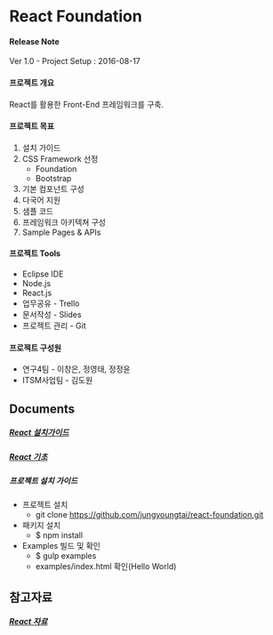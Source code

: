 React Foundation
================

#### Release Note
Ver 1.0 - Project Setup : 2016-08-17


#### 프로젝트 개요
React를 활용한 Front-End 프레임워크를 구축.

#### 프로젝트 목표
1. 설치 가이드
2. CSS Framework 선정
	- Foundation
	- Bootstrap
3. 기본 컴포넌트 구성
4. 다국어 지원
5. 샘플 코드
6. 프레임워크 아키텍쳐 구성
7. Sample Pages & APIs

#### 프로젝트 Tools
- Eclipse IDE
- Node.js
- React.js
- 업무공유 - Trello
- 문서작성 - Slides
- 프로젝트 관리 - Git

#### 프로젝트 구성원
- 연구4팀 - 이창은, 정영태, 정정윤
- ITSM사업팀 - 김도원 
 

Documents
---------
##### [React 설치가이드](http://slides.com/jungyoungtai/react-foundation)
##### [React 기초](http://slides.com/jungyoungtai/react-foundation-basic)
##### 프로젝트 설치 가이드
- 프로젝트 설치
	- git clone https://github.com/jungyoungtai/react-foundation.git
- 패키지 설치
	- $ npm install
- Examples 빌드 및 확인
	- $ gulp examples
	- examples/index.html 확인(Hello World)
	
참고자료
-----
##### [React 자료](https://github.com/enaqx/awesome-react)